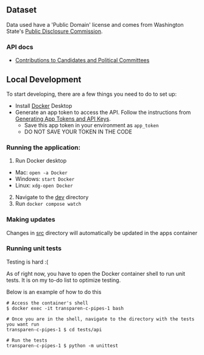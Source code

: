 ## Dataset
Data used have a 'Public Domain' license and comes from Washington State's [Public Disclosure Commission].

### API docs
- [Contributions to Candidates and Political Committees]


## Local Development
To start developing, there are a few things you need to do to set up:
 - Install [Docker] Desktop
 - Generate an app token to access the API. Follow the instructions from [Generating App Tokens and API Keys]. 
   - Save this app token in your environment as `app_token`
   - DO NOT SAVE YOUR TOKEN IN THE CODE

### Running the application:
1. Run Docker desktop 
  - Mac: `open -a Docker` 
  - Windows: `start Docker`
  - Linux: `xdg-open Docker`
2. Navigate to the [dev] directory
3. Run `docker compose watch`


### Making updates
Changes in [src] directory will automatically be updated in the apps container

### Running unit tests
Testing is hard :(

As of right now, you have to open the Docker container shell to run unit tests. It is on my to-do list to optimize testing.

Below is an example of how to do this
```
# Access the container's shell
$ docker exec -it transparen-c-pipes-1 bash

# Once you are in the shell, navigate to the directory with the tests you want run
transparen-c-pipes-1 $ cd tests/api

# Run the tests
transparen-c-pipes-1 $ python -m unittest
```

[Contributions to Candidates and Political Committees]: https://dev.socrata.com/foundry/data.wa.gov/kv7h-kjye
[Public Disclosure Commission]: https://pdc.wa.gov/
[dev]: ./dev
[src]: ./src
[Docker]: https://docs.docker.com/engine/install/
[Generating App Tokens and API Keys]: https://support.socrata.com/hc/en-us/articles/210138558-Generating-App-Tokens-and-API-Keys
